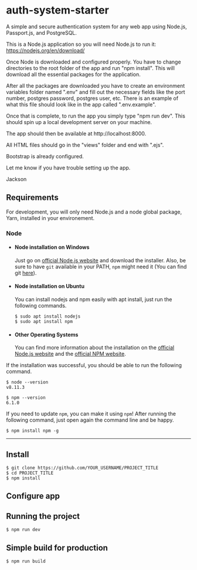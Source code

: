 # auth-system-starter
A simple and secure authentication system for any web app using Node.js, Passport.js, and PostgreSQL.

This is a Node.js application so you will need Node.js to run it: https://nodejs.org/en/download/ 

Once Node is downloaded and configured properly. You have to change directories to the root folder of the app and run "npm install". This will download all the essential packages for the application.

After all the packages are downloaded you have to create an environment variables folder named ".env" and fill out the necessary fields like the port number, postgres password, postgres user, etc. There is an example of what this file should look like in the app called ".env.example". 

Once that is complete, to run the app you simply type "npm run dev". This should spin up a local development server on your machine.

The app should then be available at http://localhost:8000.

All HTML files should go in the "views" folder and end with ".ejs".

Bootstrap is already configured.

Let me know if you have trouble setting up the app.  

Jackson

## Requirements

For development, you will only need Node.js and a node global package, Yarn, installed in your environement.

### Node
- #### Node installation on Windows

  Just go on [official Node.js website](https://nodejs.org/) and download the installer.
Also, be sure to have `git` available in your PATH, `npm` might need it (You can find git [here](https://git-scm.com/)).

- #### Node installation on Ubuntu

  You can install nodejs and npm easily with apt install, just run the following commands.

      $ sudo apt install nodejs
      $ sudo apt install npm

- #### Other Operating Systems
  You can find more information about the installation on the [official Node.js website](https://nodejs.org/) and the [official NPM website](https://npmjs.org/).

If the installation was successful, you should be able to run the following command.

    $ node --version
    v8.11.3

    $ npm --version
    6.1.0

If you need to update `npm`, you can make it using `npm`! After running the following command, just open again the command line and be happy.

    $ npm install npm -g

---

## Install

    $ git clone https://github.com/YOUR_USERNAME/PROJECT_TITLE
    $ cd PROJECT_TITLE
    $ npm install

## Configure app

## Running the project

    $ npm run dev

## Simple build for production

    $ npm run build
